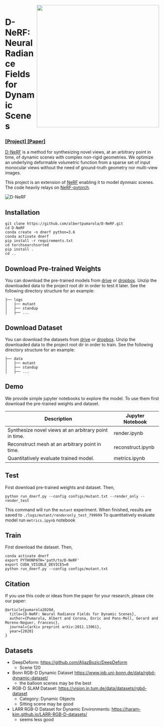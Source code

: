 <img src='https://www.albertpumarola.com/images/2021/D-NeRF/teaser2.gif' align="right" width=400>

# D-NeRF: Neural Radiance Fields for Dynamic Scenes
### [[Project]](https://www.albertpumarola.com/research/D-NeRF/index.html)[ [Paper]](https://openaccess.thecvf.com/content/CVPR2021/papers/Pumarola_D-NeRF_Neural_Radiance_Fields_for_Dynamic_Scenes_CVPR_2021_paper.pdf) 

[D-NeRF](https://www.albertpumarola.com/research/D-NeRF/index.html) is a method for synthesizing novel views, at an arbitrary point in time, of dynamic scenes with complex non-rigid geometries. We optimize an underlying deformable volumetric function from a sparse set of input monocular views without the need of ground-truth geometry nor multi-view images.

This project is an extension of [NeRF](http://www.matthewtancik.com/nerf) enabling it to model dynmaic scenes. The code heavily relays on [NeRF-pytorch](https://github.com/yenchenlin/nerf-pytorch). 

![D-NeRF](https://www.albertpumarola.com/images/2021/D-NeRF/model.png)

## Installation
```
git clone https://github.com/albertpumarola/D-NeRF.git
cd D-NeRF
conda create -n dnerf python=3.6
conda activate dnerf
pip install -r requirements.txt
cd torchsearchsorted
pip install .
cd ..
```

## Download Pre-trained Weights
 You can download the pre-trained models from [drive](https://drive.google.com/file/d/1VN-_DkRLL1khDVScQJEaohpbA2gC2I2K/view?usp=sharing) or [dropbox](https://www.dropbox.com/s/25sveotbx2x7wap/logs.zip?dl=0). Unzip the downloaded data to the project root dir in order to test it later. See the following directory structure for an example:
```
├── logs 
│   ├── mutant
│   ├── standup 
│   ├── ...
```

## Download Dataset
 You can download the datasets from [drive](https://drive.google.com/file/d/19Na95wk0uikquivC7uKWVqllmTx-mBHt/view?usp=sharing) or [dropbox](https://www.dropbox.com/s/0bf6fl0ye2vz3vr/data.zip?dl=0). Unzip the downloaded data to the project root dir in order to train. See the following directory structure for an example:
```
├── data 
│   ├── mutant
│   ├── standup 
│   ├── ...
```

## Demo
We provide simple jupyter notebooks to explore the model. To use them first download the pre-trained weights and dataset.

| Description      | Jupyter Notebook |
| ----------- | ----------- |
| Synthesize novel views at an arbitrary point in time. | render.ipynb|
| Reconstruct mesh at an arbitrary point in time. | reconstruct.ipynb|
| Quantitatively evaluate trained model. | metrics.ipynb|

## Test
First download pre-trained weights and dataset. Then, 
```
python run_dnerf.py --config configs/mutant.txt --render_only --render_test
```
This command will run the `mutant` experiment. When finished, results are saved to `./logs/mutant/renderonly_test_799999` To quantitatively evaluate model run `metrics.ipynb` notebook

## Train
First download the dataset. Then,
```
conda activate dnerf
export PYTHONPATH='path/to/D-NeRF'
export CUDA_VISIBLE_DEVICES=0
python run_dnerf.py --config configs/mutant.txt
```

## Citation
If you use this code or ideas from the paper for your research, please cite our paper:
```
@article{pumarola2020d,
  title={D-NeRF: Neural Radiance Fields for Dynamic Scenes},
  author={Pumarola, Albert and Corona, Enric and Pons-Moll, Gerard and Moreno-Noguer, Francesc},
  journal={arXiv preprint arXiv:2011.13961},
  year={2020}
}
```


## Datasets

- DeepDeform: https://github.com/AljazBozic/DeepDeform
  - Scene 120
- Bonn RGB-D Dynamic Dataset https://www.ipb.uni-bonn.de/data/rgbd-dynamic-dataset/
  - the balloon scenes may be the best
- RGB-D SLAM Dataset: https://vision.in.tum.de/data/datasets/rgbd-dataset
  - Category: Dynamic Objects
  - Sitting scene may be good
- LARR RGB-D Dataset for Dynamic Environments: https://haram-kim.github.io/LARR-RGB-D-datasets/
  - seems less good
  
